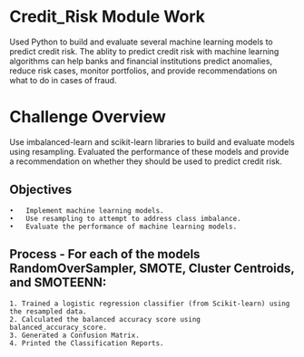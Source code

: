 # Credit_Risk Module Work
Used Python to build and evaluate several machine learning models to predict credit risk. The ablity to predict credit risk with machine learning algorithms can help banks and financial institutions predict anomalies, reduce risk cases, monitor portfolios, and provide recommendations on what to do in cases of fraud.

# Challenge Overview

Use imbalanced-learn and scikit-learn libraries to build and evaluate models using resampling. Evaluated the performance of these models and provide a recommendation on whether they should be used to predict credit risk.

## Objectives

	•	Implement machine learning models.
	•	Use resampling to attempt to address class imbalance.
	•	Evaluate the performance of machine learning models.

## Process - For each of the models RandomOverSampler, SMOTE, Cluster Centroids, and SMOTEENN:

	1. Trained a logistic regression classifier (from Scikit-learn) using the resampled data.
	2. Calculated the balanced accuracy score using balanced_accuracy_score.
	3. Generated a Confusion Matrix.
	4. Printed the Classification Reports.


